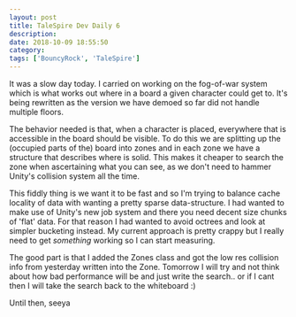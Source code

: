 ```yaml
---
layout: post
title: TaleSpire Dev Daily 6
description:
date: 2018-10-09 18:55:50
category:
tags: ['BouncyRock', 'TaleSpire']
---
```


It was a slow day today. I carried on working on the fog-of-war system which is what works out where in a board a given character could get to. It's being rewritten as the version we have demoed so far did not handle multiple floors.

The behavior needed is that, when a character is placed, everywhere that is accessible in the board should be visible. To do this we are splitting up the (occupied parts of the) board into zones and in each zone we have a structure that describes where is solid. This makes it cheaper to search the zone when ascertaining what you can see, as we don't need to hammer Unity's collision system all the time.

This fiddly thing is we want it to be fast and so I'm trying to balance cache locality of data with wanting a pretty sparse data-structure. I had wanted to make use of Unity's new job system and there you need decent size chunks of 'flat' data. For that reason I had wanted to avoid octrees and look at simpler bucketing instead. My current approach is pretty crappy but I really need to get *something* working so I can start measuring.

The good part is that I added the Zones class and got the low res collision info from yesterday written into the Zone. Tomorrow I will try and not think about how bad performance will be and just write the search.. or if I cant then I will take the search back to the whiteboard :)

Until then, seeya
